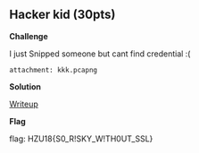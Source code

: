 ## Hacker kid (30pts)
**Challenge**

I just Snipped someone but cant find credential :(

```
attachment: kkk.pcapng
```

**Solution**

[Writeup](https://github.com/DCERT-MNDC/HZ-U18-2018/tree/master/forensic/Hacker_Kid%20-%2030 "DCERT-MNDC writeup")

**Flag**

flag: HZU18{S0_R!SKY_W!TH0UT_SSL}

